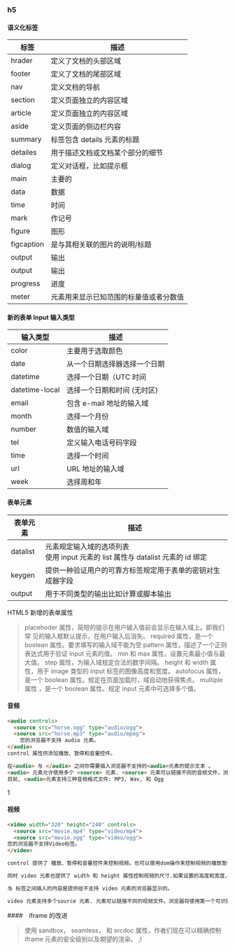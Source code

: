 ### h5

#### 语义化标签
|标签|描述|
|---|---|
|hrader|定义了文档的头部区域|
|footer|定义了文档的尾部区域|
|nav|定义文档的导航|
|section|定义页面独立的内容区域|
|article|定义页面独立的内容区域|
|aside|定义页面的侧边栏内容|
|summary|标签包含 details 元素的标题|
|detailes|用于描述文档或文档某个部分的细节|
|dialog|定义对话框，比如提示框|
|main|主要的|
|data|数据|
|time|时间|
|mark|作记号|
|figure|图形|
|figcaption|是与其相关联的图片的说明/标题|
|output|输出|
|output|输出|
|progress|进度|
|meter|元素用来显示已知范围的标量值或者分数值|

#### 新的表单 Input 输入类型
|输入类型|描述|
|---|---|
|color|主要用于选取颜色|
|date|从一个日期选择器选择一个日期|
|datetime|选择一个日期（UTC 时间|
|datetime-local|选择一个日期和时间 (无时区)|
|email|包含 e-mail 地址的输入域|
|month|选择一个月份|
|number|数值的输入域|
|tel|定义输入电话号码字段|
|time|选择一个时间|
|url| URL 地址的输入域|
|week|选择周和年|

#### 表单元素

|表单元素|描述|
|---|---|
|datalist|元素规定输入域的选项列表</br>使用 input 元素的 list 属性与 datalist 元素的 id 绑定|
|keygen|提供一种验证用户的可靠方标签规定用于表单的密钥对生成器字段|
|output|用于不同类型的输出比如计算或脚本输出|

HTML5 新增的表单属性

> placehoder 属性，简短的提示在用户输入值前会显示在输入域上。即我们常 见的输入框默认提示，在用户输入后消失。
> required  属性，是一个 boolean 属性。要求填写的输入域不能为空
> pattern 属性，描述了一个正则表达式用于验证 input 元素的值。
> min 和 max 属性，设置元素最小值与最大值。
> step 属性，为输入域规定合法的数字间隔。
> height 和 width 属性，用于 image 类型的 input 标签的图像高度和宽度。
> autofocus 属性，是一个 boolean 属性。规定在页面加载时，域自动地获得焦点。
> multiple 属性 ，是一个 boolean 属性。规定 input 元素中可选择多个值。　　　

#### 音频
```html
<audio controls>
  <source src="horse.ogg" type="audio/ogg">
  <source src="horse.mp3" type="audio/mpeg">
    您的浏览器不支持 audio 元素。
</audio>
control 属性供添加播放、暂停和音量控件。

在<audio> 与 </audio> 之间你需要插入浏览器不支持的<audio>元素的提示文本 。
<audio> 元素允许使用多个 <source> 元素. <source> 元素可以链接不同的音频文件，浏览器将使用第一个支持的音频文
目前, <audio>元素支持三种音频格式文件: MP3, Wav, 和 Ogg
```

1
#### 视频
```html
<video width="320" height="240" controls>
  <source src="movie.mp4" type="video/mp4">
  <source src="movie.ogg" type="video/ogg">
您的浏览器不支持Video标签。
</video>

control 提供了 播放、暂停和音量控件来控制视频。也可以使用dom操作来控制视频的播放暂停，如 play() 和 pause() 方法。

同时 video 元素也提供了 width 和 height 属性控制视频的尺寸.如果设置的高度和宽度，所需的视频空间会在页面加载时保留。如果没有设置这些属性，浏览器不知道大小的视频，浏览器就不能再加载时保留特定的空间，页面就会根据原始视频的大小而改变。

与 标签之间插入的内容是提供给不支持 video 元素的浏览器显示的。

video 元素支持多个source 元素. 元素可以链接不同的视频文件。浏览器将使用第一个可识别的格式（ MP4, WebM, 和 Ogg）
```

####　iframe 的改进
> 使用 sandbox， seamless， 和 srcdoc 属性，作者们现在可以精确控制 iframe 元素的安全级别以及期望的渲染。
>;l